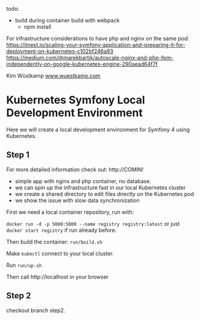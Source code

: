todo:
- build during container build with webpack
    - npm install


For infrastructure considerations to have php and nginx on the same pod:
https://itnext.io/scaling-your-symfony-application-and-preparing-it-for-deployment-on-kubernetes-c102bf246a93
https://medium.com/@marekbartik/autoscale-nginx-and-php-fpm-independently-on-google-kubernetes-engine-290aead64f7f




Kim Wüstkamp
www.wuestkamp.com

# Kubernetes Symfony Local Development Environment

Here we will create a local development environment for Symfony 4 using Kubernetes.


## Step 1
For more detailed information check out: http://COMIN!

- simple app with nginx and php container, no database.
- we can spin up the infrastructure fast in our local Kubernetes cluster
- we create a shared directory to edit files directly on the Kubernetes pod
- we show the issue with slow data synchronization


First we need a local container repository, run with:

`docker run -d -p 5000:5000 --name registry registry:latest` or just `docker start registry` if run already before.

Then build the container: `run/build.sh`

Make `kubectl` connect to your local cluster.

Run `run/up.sh`


Then call http://localhost in your browser


## Step 2
checkout branch step2.